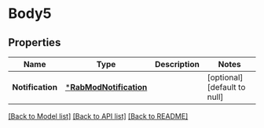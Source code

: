 # Body5

## Properties
Name | Type | Description | Notes
------------ | ------------- | ------------- | -------------
**Notification** | [***RabModNotification**](RabModNotification.md) |  | [optional] [default to null]

[[Back to Model list]](../README.md#documentation-for-models) [[Back to API list]](../README.md#documentation-for-api-endpoints) [[Back to README]](../README.md)


